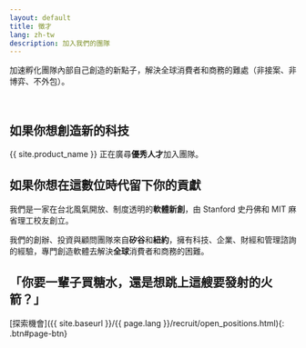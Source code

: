 ```yaml
---
layout: default
title: 徵才
lang: zh-tw
description: 加入我們的團隊
---
```


加速孵化團隊內部自己創造的新點子，解決全球消費者和商務的難處（非接案、非博弈、不外包）。

<br>

## 如果你想創造新的科技

{{ site.product_name }} 正在廣尋**優秀人才**加入團隊。

## 如果你想在這數位時代留下你的貢獻

我們是一家在台北風氣開放、制度透明的**軟體新創**，由 Stanford 史丹佛和 MIT 麻省理工校友創立。

我們的創辦、投資與顧問團隊來自**矽谷**和**紐約**，擁有科技、企業、財經和管理諮詢的經驗，專門創造軟體去解決**全球**消費者和商務的困難。

## 「你要一輩子買糖水，還是想跳上這艘要發射的火箭？」

[探索機會]({{ site.baseurl }}/{{ page.lang }}/recruit/open_positions.html){: .btn#page-btn}

<br>
